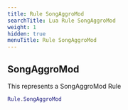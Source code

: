 ```yaml
---
title: Rule SongAggroMod
searchTitle: Lua Rule SongAggroMod
weight: 1
hidden: true
menuTitle: Rule SongAggroMod
---
```

## SongAggroMod

This represents a SongAggroMod Rule
```lua
Rule.SongAggroMod
```